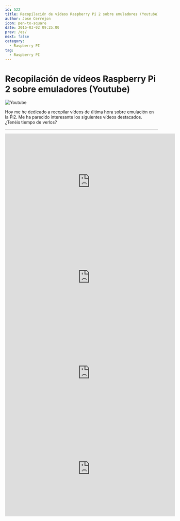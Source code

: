 ```yaml
---
id: 522
title: Recopilación de vídeos Raspberry Pi 2 sobre emuladores (Youtube)
author: Jose Cerrejon
icon: pen-to-square
date: 2015-03-02 09:25:00
prev: /es/
next: false
category:
  - Raspberry PI
tag:
  - Raspberry PI
---
```


# Recopilación de vídeos Raspberry Pi 2 sobre emuladores (Youtube)

![Youtube](/images/youtube.jpg)

Hoy me he dedicado a recopilar vídeos de última hora sobre emulación en la Pi2. Me ha parecido interesante los siguientes vídeos destacados. ¿Tenéis tiempo de verlos?

- - -
<iframe width="560" height="315" src="https://www.youtube.com/embed/MyeCQS7ITnU?rel=0" frameborder="0" allowfullscreen></iframe>

<iframe width="560" height="315" src="https://www.youtube.com/embed/Sx-MLyjVFjw?rel=0" frameborder="0" allowfullscreen></iframe>

<iframe width="560" height="315" src="https://www.youtube.com/embed/vX5D0JLZfpc?rel=0" frameborder="0" allowfullscreen></iframe>

<iframe width="560" height="315" src="https://www.youtube.com/embed/N3V6ndNzt40?rel=0" frameborder="0" allowfullscreen></iframe>